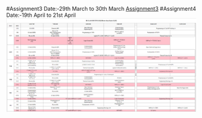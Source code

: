 #Assignment3 Date:-29th March to 30th March
[Assignment3](https://github.com/oshintmg/wt-lab-assignment/tree/master/Assignment/Assignment3)
#Assignment4 Date:-19th April to 21st April
![routine](https://github.com/oshintmg/wt-lab-assignment/blob/master/Assignment/Assignment4/routine.png)
